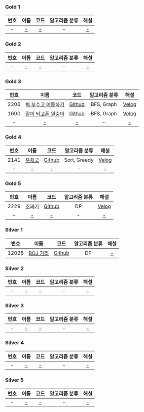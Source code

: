 
### Gold 1
| 번호  |   이름   |  코드   | 알고리즘 분류 |  해설   |
|:---:|:------:|:-----:|:-------:|:-----:|
|  -  | [-](?) | [-]() |    -    | [-]() | 

### Gold 2
| 번호  |   이름   |  코드   | 알고리즘 분류 |  해설   |
|:---:|:------:|:-----:|:-------:|:-----:|
|  -  | [-](?) | [-]() |    -    | [-]() | 

### Gold 3
|  번호  |                         이름                         |                                                     코드                                                     |  알고리즘 분류   |                                                                 해설                                                                  |
|:----:|:--------------------------------------------------:|:----------------------------------------------------------------------------------------------------------:|:----------:|:-----------------------------------------------------------------------------------------------------------------------------------:|
| 2206 | [벽 부수고 이동하기](https://www.acmicpc.net/problem/2206) | [Github](https://github.com/leeyungi/Problem_Solving/blob/main/Java/Baekjoon/Gold/Main_2206_벽부수고이동하기.java) | BFS, Graph | [Velog](https://velog.io/@yunlee/BOJ-2206%EB%B2%88-%EB%B2%BD-%EB%B6%80%EC%88%98%EA%B3%A0-%EC%9D%B4%EB%8F%99%ED%95%98%EA%B8%B0-Java) |   
| 1600 | [말이 되고픈 원숭이](https://www.acmicpc.net/problem/1600) | [Github](https://github.com/leeyungi/Problem_Solving/blob/main/Java/Baekjoon/Gold/Main_1600_말이되고픈원숭이.java) | BFS, Graph | [Velog](https://velog.io/@yunlee/BOJ-1600%EB%B2%88-%EB%A7%90%EC%9D%B4-%EB%90%98%EA%B3%A0%ED%94%88-%EC%9B%90%EC%88%AD%EC%9D%B4-Java) |   
|  -   |                       [-](?)                       |                                                   [-]()                                                    |     -      |                                                                [-]()                                                                |   

### Gold 4
|  번호  |                     이름                      |                                                  코드                                                   |   알고리즘 분류    |                                          해설                                          |
|:----:|:-------------------------------------------:|:-----------------------------------------------------------------------------------------------------:|:------------:|:------------------------------------------------------------------------------------:|
| 2141 | [우체국](https://www.acmicpc.net/problem/2141) | [Github](https://github.com/leeyungi/Problem_Solving/blob/main/Java/Baekjoon/Gold/Main_2141_우체국.java) | Sort, Greedy | [Velog](https://velog.io/@yunlee/BOJ-2141%EB%B2%88-%EC%9A%B0%EC%B2%B4%EA%B5%AD-Java) |   
|  -   |                   [-](?)                    |                                                 [-]()                                                 |      -       |                                        [-]()                                         |   

### Gold 5
|  번호  |                     이름                      |                                                  코드                                                   | 알고리즘 분류 |                                          해설                                           |
|:----:|:-------------------------------------------:|:-----------------------------------------------------------------------------------------------------:|:-------:|:-------------------------------------------------------------------------------------:|
| 2229 | [조짜기](https://www.acmicpc.net/problem/2229) | [Github](https://github.com/leeyungi/Problem_Solving/blob/main/Java/Baekjoon/Gold/Main_2229_조짜기.java) |   DP    | [Velog](https://velog.io/@yunlee/BOJ-2999%EB%B2%88-%EC%A1%B0-%EC%A7%9C%EA%B8%B0-Java) |
|  -   |                   [-](?)                    |                                                 [-]()                                                 |    -    |                                         [-]()                                         |   

### Silver 1
|  번호   |                       이름                        |                                                     코드                                                     | 알고리즘 분류 |  해설   |
|:-----:|:-----------------------------------------------:|:----------------------------------------------------------------------------------------------------------:|:-------:|:-----:|
| 12026 | [BOJ 거리](https://www.acmicpc.net/problem/12026) | [Github](https://github.com/leeyungi/Problem_Solving/blob/main/Java/Baekjoon/Silver/Main_12026_BOJ거리.java) |   DP    | [-]() |   

### Silver 2
| 번호  |   이름   |  코드   | 알고리즘 분류 |  해설   |
|:---:|:------:|:-----:|:-------:|:-----:|
|  -  | [-](?) | [-]() |    -    | [-]() |   

### Silver 3
| 번호  |   이름   |  코드   | 알고리즘 분류 |  해설   |
|:---:|:------:|:-----:|:-------:|:-----:|
|  -  | [-](?) | [-]() |    -    | [-]() |   

### Silver 4
| 번호  |   이름   |  코드   | 알고리즘 분류 |  해설   |
|:---:|:------:|:-----:|:-------:|:-----:|
|  -  | [-](?) | [-]() |    -    | [-]() |   

### Silver 5
| 번호  |   이름   |  코드   | 알고리즘 분류 |  해설   |
|:---:|:------:|:-----:|:-------:|:-----:|
|  -  | [-](?) | [-]() |    -    | [-]() |   
